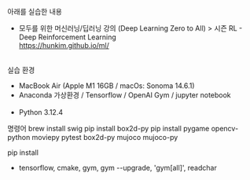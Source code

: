 아래를 실습한 내용  
- 모두를 위한 머신러닝/딥러닝 강의 (Deep Learning Zero to All) > 시즌 RL - Deep Reinforcement Learning <br>
https://hunkim.github.io/ml/ <br><br>

실습 환경  
- MacBook Air (Apple M1 16GB / macOs: Sonoma 14.6.1)  
- Anaconda 가상환경 / Tensorflow / OpenAI Gym / jupyter notebook <br><br>
- Python 3.12.4

명령어
brew install swig
pip install box2d-py
pip install pygame opencv-python moviepy pytest box2d-py mujoco mujoco-py

pip install
- tensorflow, cmake, gym, gym --upgrade, 'gym[all]', readchar
